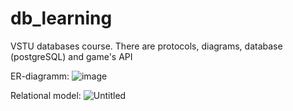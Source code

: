 # db_learning
VSTU databases course. There are protocols, diagrams, database (postgreSQL) and game's API

ER-diagramm:
![image](https://github.com/user-attachments/assets/160cab99-33d7-4619-bae2-a8467ad7710c)

Relational model:
![Untitled](https://github.com/user-attachments/assets/28e411e9-50b3-4d1c-be7f-cd898b80475c)

